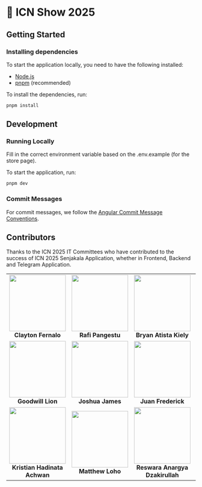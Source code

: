 # 🌟 ICN Show 2025

## Getting Started

### Installing dependencies

To start the application locally, you need to have the following installed:

- [Node.js](https://nodejs.org/en/)
- [pnpm](https://pnpm.io/) (recommended)

To install the dependencies, run:

```bash
pnpm install
```

## Development

### Running Locally

Fill in the correct environment variable based on the .env.example (for the store page).

To start the application, run:

```bash
pnpm dev
```

### Commit Messages

For commit messages, we follow the [Angular Commit Message Conventions](https://www.conventionalcommits.org/en/v1.0.0-beta.4/).


## Contributors
Thanks to the ICN 2025 IT Committees who have contributed to the success of ICN 2025 Senjakala Application, whether in Frontend, Backend and Telegram Application.

<table>
  <tr>
    <td align="center" width="256px"><a href="https://github.com/sanstzu" target="_blank"><img src="https://avatars.githubusercontent.com/u/26087840?v=4" width="150px;" alt=""/></a><br /><b>Clayton Fernalo</b><br /></td>
    <td align="center" width="256px"><a href="https://github.com/rafpang" target="_blank"><img src="https://avatars.githubusercontent.com/u/49834348?v=4" width="150px;" alt=""/></a><br /><b>Rafi Pangestu</b></td>
    <td align="center" width="256px"><a href="https://github.com/Brytista" target="_blank"><img src="https://avatars.githubusercontent.com/u/24515031?v=4" width="150px;" alt=""/></a><br /><b>Bryan Atista Kiely</b></td>
    <td align="center" width="256px"><a href="https://github.com/elvinsug" target="_blank"><img src="https://avatars.githubusercontent.com/u/156175468?v=4" width="150px;" alt=""/></a><br /><b>Elvin Sugianto</b></td>
  </tr>
  <tr>
    <td align="center"><a href="https://github.com/goodwilllion " target="_blank"><img src="https://avatars.githubusercontent.com/u/157822223?v=4" width="150px;" alt=""/></a><br /><b>Goodwill Lion</b></td>
    <td align="center"><a href="https://github.com/joshjms" target="_blank"><img src="https://avatars.githubusercontent.com/u/83194022?v=4" width="150px;" alt=""/></a><br /><b>Joshua James</b></td>
    <td align="center"><a href="https://github.com/dreonic" target="_blank"><img src="https://avatars.githubusercontent.com/u/106462413?v=4" width="150px;" alt=""/></a><br /><b>Juan Frederick</b></td>
    <td align="center"><a href="https://github.com/klarrwitania" target="_blank"><img src="https://avatars.githubusercontent.com/u/80504360?v=4" width="150px;" alt=""/></a><br /><b>Klarissa Witania</b></td>
  </tr>
    <td align="center"><a href="https://github.com/kristianachwan" target="_blank"><img src="https://avatars.githubusercontent.com/u/92352682?v=4" width="150px;" alt=""/></a><br /><b>Kristian Hadinata Achwan</b></td>
    <td align="center"><a href="https://github.com/mtlh01p" target="_blank"><img src="https://avatars.githubusercontent.com/u/118585313?v=4" width="150px;" alt=""/></a><br /><b>Matthew Loho</b></td>
    <td align="center"><a href="https://github.com/reswaraa" target="_blank"><img src="https://avatars.githubusercontent.com/u/152149257?v=4" width="150px;" alt=""/></a><br /><b>Reswara Anargya Dzakirullah</b></td>
  </tr>
</table>
